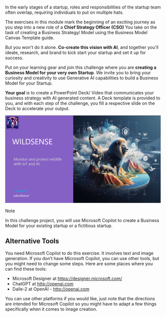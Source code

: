 
In the early stages of a startup, roles and responsibilities of the startup team often overlap, requiring individuals to put on multiple hats.

The exercises in this module mark the beginning of an exciting journey as you step into a new role of a **Chief Strategy Officer (CSO)** You take on the task of creating a Business Strategy/ Model using the Business Model Canvas Template guide.

But you won't do it alone. **Co-create this vision with AI**, and together you'll ideate, research, and brand to kick start your startup and set it up for success.

Put on your learning gear and join this challenge where you are **creating a Business Model for your very own Startup**. We invite you to bring your curiosity and creativity to use Generative AI capabilities to build a Business Model for your Startup.

**Your goal** is to create a PowerPoint Deck/ Video that communicates your business strategy with AI generated content. A Deck template is provided to you, and with each step of the challenge, you fill a respective slide on the Deck to accelerate your output.

![Screenshot showing an introduction slide to a startup called wildsense.](../media/wildsense-intro.png)

> [!NOTE]
> In this challenge project, you will use Microsoft Copilot to create a Business Model for your existing startup or a fictitious startup.

## Alternative Tools

You need Microsoft Copilot to do this exercise. It involves text and image generation. If you don’t have Microsoft Copilot, you can use other tools, but you might need to change some steps. Here are some places where you can find these tools:

- Microsoft Designer at <https://designer.microsoft.com/>
- ChatGPT at <http://openai.com>
- Dalle-2 at OpenAI - <http://openai.com>

You can use other platforms if you would like, just note that the directions are intended for Microsoft Copilot so you might have to adapt a few things specifically when it comes to image creation.
